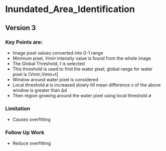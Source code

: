 # Inundated_Area_Identification
## Version 3
### Key Points are:
- Image pixel values converted into 0-1 range
- Minimum pixel, _Vmin_ intensity value is found from the whole image
- The Global Threshold, _t_ is selected 
- This threshold is used to find the water pixel, global range for water pixel is [Vmin,Vmin+t]
- Window around water pixel is considered
- Local threshold _ø_ is increased slowly till mean difference _x_ of the above window is greater than ∆d
- Then region growing around the water pixel using local threshold _ø_

### Limitation
- Causes overfitting 

### Follow Up Work
- Reduce overfitting
